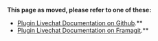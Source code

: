 **This page as moved, please refer to one of these:**

* [Plugin Livechat Documentation on Github](https://johnxlivingston.github.io/peertube-plugin-livechat/ja/documentation/installation/).**
* [Plugin Livechat Documentation on Framagit](https://livingston.frama.io/peertube-plugin-livechat/ja/documentation/installation/).**
